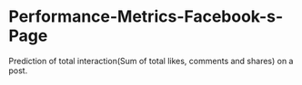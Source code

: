 # Performance-Metrics-Facebook-s-Page

Prediction of total interaction(Sum of total likes, comments and shares) on a post.
